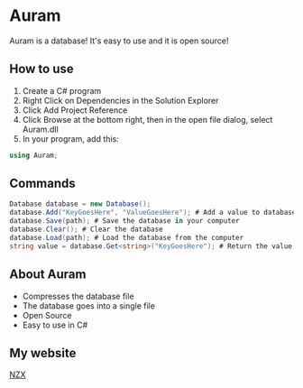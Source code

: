 # Auram

Auram is a database! It's easy to use and it is open source!

## How to use

1. Create a C# program
2. Right Click on Dependencies in the Solution Explorer
3. Click Add Project Reference
4. Click Browse at the bottom right, then in the open file dialog, select Auram.dll
5. In your program, add this:

```cs
using Auram;
```

## Commands

```cs
Database database = new Database();
database.Add("KeyGoesHere", "ValueGoesHere"); # Add a value to database
database.Save(path); # Save the database in your computer
database.Clear(); # Clear the database
database.Load(path); # Load the database from the computer
string value = database.Get<string>("KeyGoesHere"); # Return the value of the key given
```

## About Auram
- Compresses the database file
- The database goes into a single file
- Open Source
- Easy to use in C#

## My website
[NZX](https://nzx.hu/)